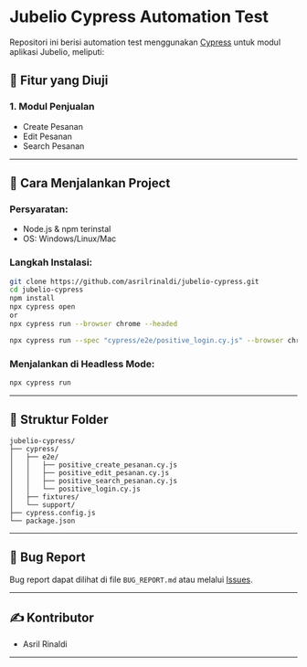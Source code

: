 # Jubelio Cypress Automation Test

Repositori ini berisi automation test menggunakan [Cypress](https://www.cypress.io/) untuk modul aplikasi Jubelio, meliputi:

## 📁 Fitur yang Diuji


### 1. Modul Penjualan
- Create Pesanan
- Edit Pesanan
- Search Pesanan

---

## 🚀 Cara Menjalankan Project

### Persyaratan:
- Node.js & npm terinstal
- OS: Windows/Linux/Mac

### Langkah Instalasi:

```bash
git clone https://github.com/asrilrinaldi/jubelio-cypress.git
cd jubelio-cypress
npm install
npx cypress open
or
npx cypress run --browser chrome --headed

npx cypress run --spec "cypress/e2e/positive_login.cy.js" --browser chrome --headed

```

### Menjalankan di Headless Mode:

```bash
npx cypress run
```

---

## 📂 Struktur Folder

```
jubelio-cypress/
├── cypress/
│   ├── e2e/
│   │   ├── positive_create_pesanan.cy.js
│   │   ├── positive_edit_pesanan.cy.js
│   │   ├── positive_search_pesanan.cy.js
│   │   └── positive_login.cy.js
│   ├── fixtures/
│   └── support/
├── cypress.config.js
└── package.json
```

---

## 🐞 Bug Report

Bug report dapat dilihat di file `BUG_REPORT.md` atau melalui [Issues](https://github.com/asrilrinaldi/jubelio-cypress/issues).

---

## ✍️ Kontributor

- Asril Rinaldi

---



